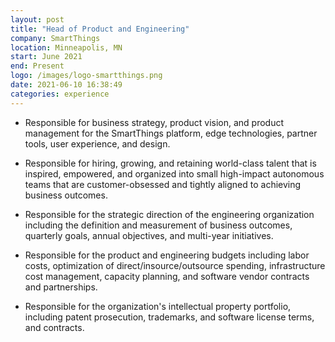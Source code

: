 ```yaml
---
layout: post
title: "Head of Product and Engineering"
company: SmartThings
location: Minneapolis, MN
start: June 2021
end: Present 
logo: /images/logo-smartthings.png
date: 2021-06-10 16:38:49
categories: experience
---
```


* Responsible for business strategy, product vision, and product management for the SmartThings platform, edge technologies, partner tools, user experience, and design.

* Responsible for hiring, growing, and retaining world-class talent that is inspired, empowered, and organized into small high-impact autonomous teams that are customer-obsessed and tightly aligned to achieving business outcomes.

* Responsible for the strategic direction of the engineering organization including the definition and measurement of business outcomes, quarterly goals, annual objectives, and multi-year initiatives.

* Responsible for the product and engineering budgets including labor costs, optimization of direct/insource/outsource spending, infrastructure cost management, capacity planning, and software vendor contracts and partnerships.

* Responsible for the organization's intellectual property portfolio, including patent prosecution, trademarks, and software license terms, and contracts.

